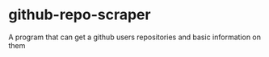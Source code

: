 # github-repo-scraper
A program that can get a github users repositories and basic information on them

